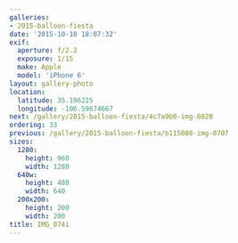 ```yaml
---
galleries:
- 2015-balloon-fiesta
date: '2015-10-10 18:07:32'
exif:
  aperture: f/2.2
  exposure: 1/15
  make: Apple
  model: 'iPhone 6'
layout: gallery-photo
location:
  latitude: 35.196225
  longitude: -106.59674667
next: /gallery/2015-balloon-fiesta/4c7a9b0-img-0820
ordering: 33
previous: /gallery/2015-balloon-fiesta/b115008-img-0707
sizes:
  1280:
    height: 960
    width: 1280
  640w:
    height: 480
    width: 640
  200x200:
    height: 200
    width: 200
title: IMG_0741
---
```

